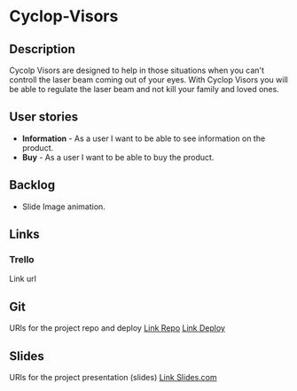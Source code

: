 # Cyclop-Visors

## Description
Cycolp Visors are designed to help in those situations when you can't controll the laser beam coming out of your eyes. With Cyclop Visors you will be able to regulate the laser beam and not kill your family and loved ones.


## User stories
- **Information** - As a user I want to be able to see information on the product.
- **Buy** - As a user I want to be able to buy the product.

## Backlog
- Slide Image animation.

## Links

### Trello

Link url

## Git

URls for the project repo and deploy 
[Link Repo](https://github.com/Alejodaudie/Cyclop-Visors)
[Link Deploy]()

## Slides

URls for the project presentation (slides) 
[Link Slides.com](http://slides.com)
